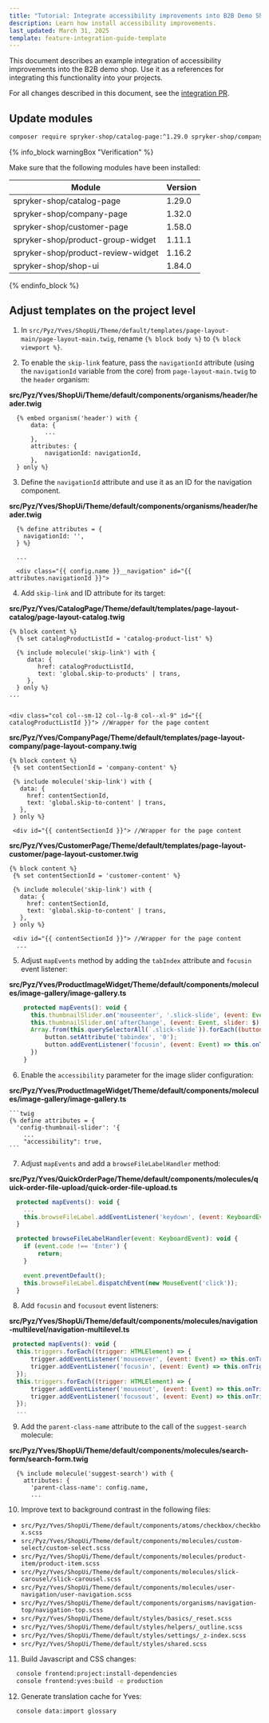 ```yaml
---
title: "Tutorial: Integrate accessibility improvements into B2B Demo Shop"
description: Learn how install accessibility improvements.
last_updated: March 31, 2025
template: feature-integration-guide-template
---
```


This document describes an example integration of accessibility improvements into the B2B demo shop. Use it as a references for integrating this functionality into your projects.

For all changes described in this document, see the [integration PR](https://github.com/spryker-shop/b2b-demo-marketplace/pull/532).

## Update modules

```bash
composer require spryker-shop/catalog-page:^1.29.0 spryker-shop/company-page:^1.32.0 spryker-shop/customer-page:^1.58.0 spryker-shop/product-group-widget:^1.11.1 spryker-shop/product-review-widget:^1.16.2 spryker-shop/shop-ui:^1.84.0
```

{% info_block warningBox "Verification" %}

Make sure that the following modules have been installed:

| Module                                  | Version     |
|-----------------------------------------|-------------|
| spryker-shop/catalog-page               | 1.29.0    |
| spryker-shop/company-page               | 1.32.0    |
| spryker-shop/customer-page              | 1.58.0    |
| spryker-shop/product-group-widget       | 1.11.1    |
| spryker-shop/product-review-widget      | 1.16.2   |
| spryker-shop/shop-ui                    | 1.84.0   |

{% endinfo_block %}


## Adjust templates on the project level

<!-- {% raw %} -->

1. In `src/Pyz/Yves/ShopUi/Theme/default/templates/page-layout-main/page-layout-main.twig`, rename `{% block body %}` to `{% block viewport %}`.

2. To enable the `skip-link` feature, pass the `navigationId` attribute (using the `navigationId` variable from the core) from `page-layout-main.twig` to the `header` organism:

**src/Pyz/Yves/ShopUi/Theme/default/components/organisms/header/header.twig**
```twig
  {% embed organism('header') with {
      data: {
          ...
      },
      attributes: {
          navigationId: navigationId,
      },
  } only %}
```




<!-- {% endraw %} -->

3. Define the `navigationId` attribute and use it as an ID for the navigation component. 

<!-- {% raw %} -->
**src/Pyz/Yves/ShopUi/Theme/default/components/organisms/header/header.twig**
```twig
  {% define attributes = {
    navigationId: '',
  } %}
 
  ...
  
  <div class="{{ config.name }}__navigation" id="{{ attributes.navigationId }}">
```
<!-- {% endraw %} -->

4. Add `skip-link` and ID attribute for its target: 

**src/Pyz/Yves/CatalogPage/Theme/default/templates/page-layout-catalog/page-layout-catalog.twig**
<!-- {% raw %} -->
```twig
{% block content %}
  {% set catalogProductListId = 'catalog-product-list' %}

  {% include molecule('skip-link') with {
     data: {
        href: catalogProductListId,
        text: 'global.skip-to-products' | trans,
     },
  } only %}
... 


<div class="col col--sm-12 col--lg-8 col--xl-9" id="{{ catalogProductListId }}"> //Wrapper for the page content
```
<!-- {% endraw %} -->

 **src/Pyz/Yves/CompanyPage/Theme/default/templates/page-layout-company/page-layout-company.twig**
<!-- {% raw %} -->
```twig
{% block content %}
 {% set contentSectionId = 'company-content' %}

 {% include molecule('skip-link') with {
   data: {
     href: contentSectionId,
     text: 'global.skip-to-content' | trans,
   },
 } only %}

 <div id="{{ contentSectionId }}"> //Wrapper for the page content
```
 <!-- {% endraw %} -->

**src/Pyz/Yves/CustomerPage/Theme/default/templates/page-layout-customer/page-layout-customer.twig**
<!-- {% raw %} -->
```twig
{% block content %}
 {% set contentSectionId = 'customer-content' %}

 {% include molecule('skip-link') with {
   data: {
     href: contentSectionId,
     text: 'global.skip-to-content' | trans,
   },
 } only %}

 <div id="{{ contentSectionId }}"> //Wrapper for the page content 
  ...     
```
<!-- {% endraw %} -->

5. Adjust `mapEvents` method by adding the `tabIndex` attribute and `focusin` event listener:
 
**src/Pyz/Yves/ProductImageWidget/Theme/default/components/molecules/image-gallery/image-gallery.ts** 
```js
    protected mapEvents(): void {
      this.thumbnailSlider.on('mouseenter', '.slick-slide', (event: Event) => this.onThumbnailHover(event));
      this.thumbnailSlider.on('afterChange', (event: Event, slider: $) => this.onAfterChange(event, slider));
      Array.from(this.querySelectorAll(`.slick-slide`)).forEach((button: HTMLButtonElement) => {
          button.setAttribute('tabindex', '0');
          button.addEventListener('focusin', (event: Event) => this.onThumbnailHover(event));
      })
    }
```

6. Enable the `accessibility` parameter for the image slider configuration:

**src/Pyz/Yves/ProductImageWidget/Theme/default/components/molecules/image-gallery/image-gallery.ts**
  <!-- {% raw %} -->
    ```twig
    {% define attributes = {
      'config-thumbnail-slider': '{
        ...
        "accessibility": true,
    ```
  <!-- {% endraw %} -->

7. Adjust `mapEvents` and add a `browseFileLabelHandler` method:

**src/Pyz/Yves/QuickOrderPage/Theme/default/components/molecules/quick-order-file-upload/quick-order-file-upload.ts**
```js
  protected mapEvents(): void {
    ...
    this.browseFileLabel.addEventListener('keydown', (event: KeyboardEvent) => this.browseFileLabelHandler(event));
  }

  protected browseFileLabelHandler(event: KeyboardEvent): void {
    if (event.code !== 'Enter') {
        return;
    }

    event.preventDefault();
    this.browseFileLabel.dispatchEvent(new MouseEvent('click'));
  }
```

8. Add `focusin` and `focusout` event listeners:

**src/Pyz/Yves/ShopUi/Theme/default/components/molecules/navigation-multilevel/navigation-multilevel.ts**
```js
 protected mapEvents(): void {
  this.triggers.forEach((trigger: HTMLElement) => {
      trigger.addEventListener('mouseover', (event: Event) => this.onTriggerOver(event));
      trigger.addEventListener('focusin', (event: Event) => this.onTriggerOver(event));
  });
  this.triggers.forEach((trigger: HTMLElement) => {
      trigger.addEventListener('mouseout', (event: Event) => this.onTriggerOut(event));
      trigger.addEventListener('focusout', (event: Event) => this.onTriggerOut(event));
  });
  ...
```

9. Add the `parent-class-name` attribute to the call of the `suggest-search` molecule:

**src/Pyz/Yves/ShopUi/Theme/default/components/molecules/search-form/search-form.twig**
<!-- {% raw %} -->
```twig
  {% include molecule('suggest-search') with {
    attributes: {
      'parent-class-name': config.name,
      ...
```
<!-- {% endraw %} -->
 
10. Improve text to background contrast in the following files:
- `src/Pyz/Yves/ShopUi/Theme/default/components/atoms/checkbox/checkbox.scss`  
- `src/Pyz/Yves/ShopUi/Theme/default/components/molecules/custom-select/custom-select.scss`  
- `src/Pyz/Yves/ShopUi/Theme/default/components/molecules/product-item/product-item.scss`  
- `src/Pyz/Yves/ShopUi/Theme/default/components/molecules/slick-carousel/slick-carousel.scss`  
- `src/Pyz/Yves/ShopUi/Theme/default/components/molecules/user-navigation/user-navigation.scss`  
- `src/Pyz/Yves/ShopUi/Theme/default/components/organisms/navigation-top/navigation-top.scss`  
- `src/Pyz/Yves/ShopUi/Theme/default/styles/basics/_reset.scss`  
- `src/Pyz/Yves/ShopUi/Theme/default/styles/helpers/_outline.scss`  
- `src/Pyz/Yves/ShopUi/Theme/default/styles/settings/_z-index.scss`  
- `src/Pyz/Yves/ShopUi/Theme/default/styles/shared.scss`

  
11. Build Javascript and CSS changes:

```bash
  console frontend:project:install-dependencies
  console frontend:yves:build -e production
```

12. Generate translation cache for Yves:

```bash
  console data:import glossary
```












































